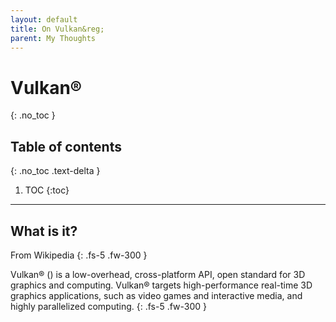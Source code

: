 ```yaml
---
layout: default
title: On Vulkan&reg;
parent: My Thoughts
---
```


# Vulkan&reg;
{: .no_toc }

## Table of contents
{: .no_toc .text-delta }

1. TOC
{:toc}

---

## What is it?

From Wikipedia
{: .fs-5 .fw-300 }

Vulkan&reg; () is a low-overhead, cross-platform API, open standard for 3D graphics and computing. Vulkan&reg; targets high-performance real-time 3D graphics applications, such as video games and interactive media, and highly parallelized computing.
{: .fs-5 .fw-300 }
